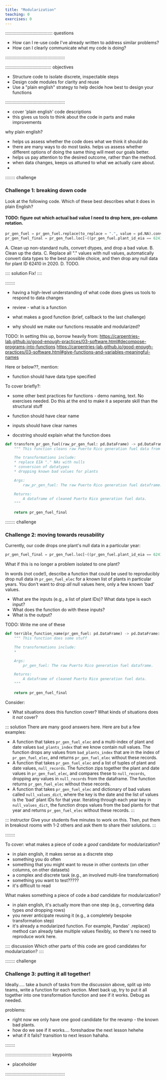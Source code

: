 ```yaml
---
title: "Modularization"
teaching: 0
exercises: 0
---
```


:::::::::::::::::::::::::::::::::::::: questions

- How can I re-use code I've already written to address similar problems?
- How can I clearly communicate what my code is doing?

::::::::::::::::::::::::::::::::::::::::::::::::

::::::::::::::::::::::::::::::::::::: objectives

- Structure code to isolate discrete, inspectable steps
- Design code modules for clarity and reuse
- Use a "plain english" strategy to help decide how best to design your functions

::::::::::::::::::::::::::::::::::::::::::::::::

- cover 'plain english' code descriptions
- this gives us tools to think about the code in parts and make improvements

why plain english?
- helps us assess whether the code does what we think it should do
- there are many ways to do most tasks. helps us assess whether different options of doing the same thing will meet our goals better.
- helps us pay attention to the desired outcome, rather than the method.
- when data changes, keeps us attuned to what we actually care about.
- 

:::::::: challenge

### Challenge 1: breaking down code

Look at the following code. Which of these best describes what it does in plain English?

#### TODO: figure out which actual bad value I need to drop here, pre-column rotation.

```python
pr_gen_fuel = pr_gen_fuel.replace(to_replace = ".", value = pd.NA).convert_dtypes()
pr_gen_fuel_final = pr_gen_fuel.loc[~((pr_gen_fuel.plant_id_eia == 62410) & (pr_gen_fuel.date.dt.year == 2020) & (pr_gen_fuel.value.isnull()))]
```

A. Clean up non-standard nulls, convert dtypes, and drop a bad value.
B. Clean up the data.
C. Replace all "." values with null values, automatically convert data types to the best possible choice, and then drop any null data for plant ID 62410 in 2020.
D. TODO.

:::: solution
Fix!
::::

::::::::

* having a high-level understanding of what code does gives us tools to respond to data changes

* review - what is a function
* what makes a good function (brief, callback to the last challenge)
* why should we make our functions reusable and modularized?

TODO: In setting this up, borrow heavily from:
https://carpentries-lab.github.io/good-enough-practices/03-software.html#decompose-programs-into-functions
https://carpentries-lab.github.io/good-enough-practices/03-software.html#give-functions-and-variables-meaningful-names

Here or below??, mention:
* function should have data type specified

To cover briefly?:
* some other best practices for functions - demo naming, text. No exercises needed.
Do this at the end to make it a seperate skill than the structural stuff

* function should have clear name
* inputs should have clear names
* docstring should explain what the function does

```python
def transform_pr_gen_fuel(raw_pr_gen_fuel: pd.DataFrame) -> pd.DataFrame:
    """ This function cleans raw Puerto Rico generation fuel data from EIA 923.

    The transformations include:
    * replace EIA "." NAs with nulls
    * conversion of datatypes
    * dropping known bad values for plants

    Args:
        raw_pr_gen_fuel: The raw Puerto Rico generation fuel dataframe.

    Returns:
        A dataframe of cleaned Puerto Rico generation fuel data.
    """
    
    return pr_gen_fuel_final
```

:::::::: challenge

### Challenge 2: moving towards reusability

Currently, our code drops one plant's null data in a particular year:

```python
pr_gen_fuel_final = pr_gen_fuel.loc[~((pr_gen_fuel.plant_id_eia == 62410) & (pr_gen_fuel.date.dt.year == 2020) & (pr_gen_fuel.value.isnull()))]
```

What if this is no longer a problem isolated to one plant?

In words (not code!), describe a function that could be used to reproducibly drop null
data in `pr_gen_fuel_elec` for a known list of plants in particular years. You
don't want to drop *all* null values here, only a few known 'bad' values.

* What are the inputs (e.g., a list of plant IDs)? What data type is each input?
* What does the function do with these inputs?
* What is the output?

TODO: Write me one of these
```python
def terrible_function_name(pr_gen_fuel: pd.DataFrame) -> pd.DataFrame:
    """ This function does some stuff

    The transformations include:
    * 

    Args:
        pr_gen_fuel: The raw Puerto Rico generation fuel dataframe.

    Returns:
        A dataframe of cleaned Puerto Rico generation fuel data.
    """
    
    return pr_gen_fuel_final
```

Consider:
* What situations does this function cover? What kinds of situations does it *not* cover?

::: solution
There are many good answers here. Here are but a few examples:
* A function that takes `pr_gen_fuel_elec` and a multi-index of plant and date values
`bad_plants_index` that we know contain null values. The function drops any values from
`bad_plants_index` that are in the index of `pr_gen_fuel_elec`, and returns `pr_gen_fuel_elec` without these records.
* A function that takes `pr_gen_fuel_elec` and a list of tuples of plant and date
values, `null_records`. The function zips together the plant and date values in
`pr_gen_fuel_elec`, and compares these to `null_records`, dropping any values in
`null_records` from the dataframe. The function returns `pr_gen_fuel_elec` without these records.
* A function that takes `pr_gen_fuel_elec` and dictionary of bad values called
`null_values_dict`, where the key is the date and the list of values is the 'bad' plant
IDs for that year. Iterating through each year key in `null_values_dict`, the function drops values
from the bad plants for that year and returns `pr_gen_fuel_elec` without these records.
:::

::: instructor
Give your students five minutes to work on this. Then, put them in breakout rooms with
1-2 others and ask them to share their solutions.
:::

::::::::

To cover: what makes a piece of code a *good* candidate for modularization?
- in plain english, it makes sense as a discrete step
- something you do often
- something that you might want to reuse in other contexts (on other columns, on other datasets)
- a complex and discrete task (e.g., an involved multi-line transformation)
- something you want to test?????
- it's difficult to read

What makes something a piece of code a *bad* candidate for modularization?
- in plain english, it's actually more than one step (e.g., converting data types *and* dropping rows)
- you never anticipate reusing it (e.g., a completely bespoke transformation step)
- it's already a modularized function. For example, Pandas' .replace() method can already
take multiple values flexibly, so there's no need to reproduce work here.

:::: discussion
Which other parts of this code are good candidates for modularization?
::::

:::::::: challenge

### Challenge 3: putting it all together!

Ideally..... take a bunch of tasks from the discussion above, split up into teams,
write a function for each section. Meet back up, try to put it all together into one
transformation function and see if it works. Debug as needed.

problems:
* right now we only have one good candidate for the revamp - the known bad plants.
* how do we see if it works.... foreshadow the next lesson hehehe
* what if it fails? transition to next lesson hahaha.

::::::::



::::::::::::::::::::::::::::::::::::: keypoints

- placeholder

::::::::::::::::::::::::::::::::::::::::::::::::